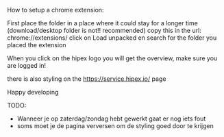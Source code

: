 How to setup a chrome extension:

First place the folder in a place where it could stay for a longer time (download/desktop folder is not!! recommended)
copy this in the url: chrome://extensions/
click on Load unpacked en search for the folder you placed the extension

When you click on the hipex logo you will get the overview, make sure you are logged in!

there is also styling on the https://service.hipex.io/ page

Happy developing



TODO:

- Wanneer je op zaterdag/zondag hebt gewerkt gaat er nog iets fout
- soms moet je de pagina verversen om de styling goed door te krijgen